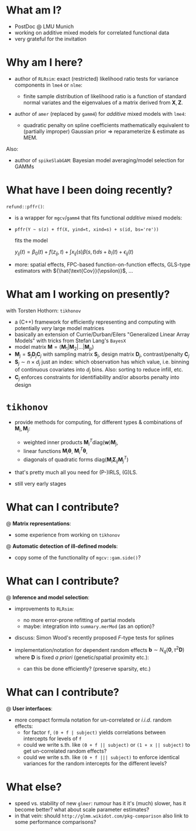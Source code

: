 What am I?
========================================================

- PostDoc @ LMU Munich
- working on additive mixed models for correlated functional data  
- very grateful for the invitation

Why am I here?
========================================================

- author of `RLRsim`: exact (restricted) likelihood ratio tests for variance components in `lme4` or `nlme`: 
    - finite sample distribution of likelihood ratio is a function of standard normal variates and the eigenvalues of a matrix derived from ${\bm X, \bm Z}$.

- author of `amer` (replaced by `gamm4`) for *additive* mixed models with `lme4`:
    - quadratic penalty on spline coefficients mathematically equivalent to (partially improper) Gaussian prior $\Rightarrow$ reparameterize & estimate as MEM. 

Also:

- author of `spikeSlabGAM`: Bayesian model averaging/model selection for GAMMs

What have I been doing recently?
========================================================

`refund::pffr()`:

- is a wrapper for `mgcv`/`gamm4` that fits functional *additive* mixed models:
- `pffr(Y ~ s(z) + ff(X, yind=t, xind=s) + s(id, bs='re'))`
   
    fits the model 
   
    $y_{ij}(t) = \beta_0(t) + f(z_{ij}, t) + \int x_{ij}(s) \beta(s,t) ds + b_i(t) + 
\epsilon_{ij}(t)$
- more: spatial effects, FPC-based function-on-function effects, GLS-type estimators with 
${\hat{\text{Cov}}(\epsilon)}$, ...


What am I working on presently?
========================================================

with Torsten Hothorn: `tikhonov` 

- a (C++) framework for efficiently representing and computing with potentially *very* large 
model matrices 
- basically an extension of Currie/Durban/Eilers "Generalized Linear Array Models"  with tricks from Stefan Lang's `BayesX`
- model matrix ${\bm M = (\bm M_1 | \bm M_2 | \dots  | \bm M_p)}$
- ${\bm M_j = \bm S_j \bm D_j \bm C_j}$ with sampling matrix ${\bm S_j}$, design matrix ${\bm D_j}$, contrast/penalty ${\bm C_j}$ 
- ${\bm S_j \sim n \times d_j}$ just an index: which observation has which value, i.e. binning of 
continuous covariates into $d_j$ bins. Also: sorting to reduce infill, etc.
- ${\bm C_j}$ enforces constraints for identifiability and/or absorbs penalty into design 

`tikhonov`
========================================================

- provide methods for computing, for different types & combinations of ${\bm M_i, \bm M_j}$:
    - weighted inner products ${\bm  M_i^T  \text{diag}(\bm w) \bm M_j}$,
    - linear functions ${\bm M_i  \bm\theta}$, ${ \bm M_i^T \bm\theta}$,
    - diagonals of quadratic forms ${\text{diag}(\bm M_i \bm \Sigma_{ij}  \bm M_j^T)}$

- that's pretty much all you need for (P-)IRLS, (G)LS.
- still very early stages

What can I contribute?
========================================================

@ **Matrix representations**:

- some experience from working on `tikhonov`

@ **Automatic detection of ill-defined models**:

- copy some of the functionality of `mgcv::gam.side()`? 

What can I contribute?
========================================================

@ **Inference and model selection**:

- improvements to `RLRsim`:

    - no more error-prone refitting of partial models
    - maybe: integration into `summary.merMod` (as an option)?   
- discuss: Simon Wood's recently proposed $F$-type tests for splines
- implementation/notation for dependent random effects ${ \bm b \sim N_q( \bm 0, \tau^2 \bm D)}$ where ${\bm D}$ is fixed *a priori* (genetic/spatial proximity etc.):
   
    - can this be done efficiently? (preserve sparsity, etc.)

What can I contribute?
========================================================

@ **User interfaces**:

- more compact formula notation for un-correlated or $i.i.d.$ random effects:
   - for factor `f`, `(0 + f | subject)` yields correlations between intercepts for levels of `f`
   - could we write s.th. like `(0 + f || subject)` or `(1 + x || subject)` to get un-correlated random effects?
   - could we write s.th. like `(0 + f ||| subject)` to enforce identical variances for the random intercepts for the different levels?  


What else?
========================================================

- speed vs. stability of new `glmer`: rumour has it it's (much) slower, has it become better? what about scale parameter estimates?   
- in that vein: should 
`http://glmm.wikidot.com/pkg-comparison`
also link to some performance comparisons?  

<!---
pandoc -t beamer --template pandocBeamerTemplate.tex intro.md -o intro.pdf
--->
